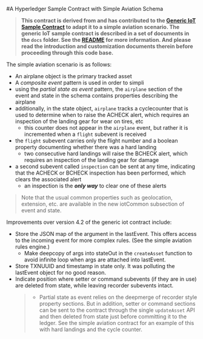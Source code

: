 #A Hyperledger Sample Contract with Simple Aviation Schema

> **This contract is derived from and has contributed to the [Generic IoT Sample Contract](../iot_sample_contract_hyperledger) to adapt it to a simple aviation scenario. 
 The generic IoT sample contract is described in a set of documents in the `docs` folder. See the [README](../docs/README.md) for more information. And please read the introduction and customization documents therein before proceeding through this code base.**

The simple aviation scenario is as follows:

- An airplane object is the primary tracked asset
- A *composite event* pattern is used in order to simpli
- using the *partial state as event* pattern, the `airplane` section of the event and state in the schema contains properties describing the airplane
- additionally, in the state object, `airplane` tracks a cyclecounter that is used to determine when to raise the ACHECK alert, which requires an inspection of the landing gear for wear on tires, etc
    - this counter does not appear in the `airplane` event, but rather it is incremented when a `flight` subevent is received
- the `flight` subevent carries only the flight number and a boolean property documenting whether there was a hard landing
    - two consecutive hard landings will raise the BCHECK alert, which requires an inspection of the landing gear for damage
- a second subevent called `inspection` can be sent at any time, indicating that the ACHECK or BCHECK inspection has been performed, which clears the associated alert
    - an inspection is the __*only way*__ to clear one of these alerts

> Note that the usual common properties such as geolocation, extension, etc. are available in the new iotCommon subsection of event and state.

Improvements over version 4.2 of the generic iot contract include:
- Store the JSON map of the argument in the lastEvent. This offers access to the incoming event for more complex rules. (See the simple aviation rules engine.)
    - Make deepcopy of args into stateOut in the `createAsset` function to avoid infinite loop when args are attached into lastEvent. 
- Store TXNUUID and timestamp in state only. It was polluting the lastEvent object for no good reason.
- Indicate position where setter or command subevents (if they are in use) are deleted from state, while leaving recorder subevents intact. 
    >- Partial state as event relies on the deepmerge of recorder style property sections. But in addition, setter or command sections can be sent to the contract through the single `updateAsset` API and then deleted from state just before committing it to the ledger. See the simple aviation contract for an example of this with hard landings and the cycle counter.
